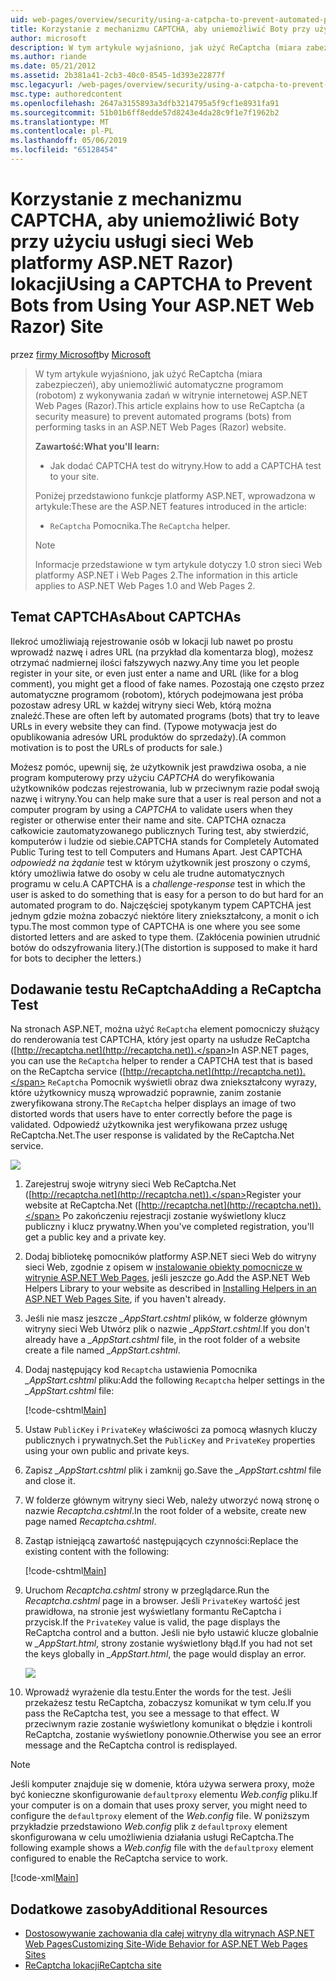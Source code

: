 ```yaml
---
uid: web-pages/overview/security/using-a-catpcha-to-prevent-automated-programs-bots-from-using-your-aspnet-web-site
title: Korzystanie z mechanizmu CAPTCHA, aby uniemożliwić Boty przy użyciu usługi sieci Web platformy ASP.NET Razor) lokacji | Dokumentacja firmy Microsoft
author: microsoft
description: W tym artykule wyjaśniono, jak użyć ReCaptcha (miara zabezpieczeń), aby uniemożliwić automatyczne programom (robotom) z wykonywania zadań w stron ASP.NET Web Pages (Razor) firma Microsoft...
ms.author: riande
ms.date: 05/21/2012
ms.assetid: 2b381a41-2cb3-40c0-8545-1d393e22877f
msc.legacyurl: /web-pages/overview/security/using-a-catpcha-to-prevent-automated-programs-bots-from-using-your-aspnet-web-site
msc.type: authoredcontent
ms.openlocfilehash: 2647a3155893a3dfb3214795a5f9cf1e8931fa91
ms.sourcegitcommit: 51b01b6ff8edde57d8243e4da28c9f1e7f1962b2
ms.translationtype: MT
ms.contentlocale: pl-PL
ms.lasthandoff: 05/06/2019
ms.locfileid: "65128454"
---
```

# <a name="using-a-captcha-to-prevent-bots-from-using-your-aspnet-web-razor-site"></a><span data-ttu-id="b0aca-103">Korzystanie z mechanizmu CAPTCHA, aby uniemożliwić Boty przy użyciu usługi sieci Web platformy ASP.NET Razor) lokacji</span><span class="sxs-lookup"><span data-stu-id="b0aca-103">Using a CAPTCHA to Prevent Bots from Using Your ASP.NET Web Razor) Site</span></span>

<span data-ttu-id="b0aca-104">przez [firmy Microsoft](https://github.com/microsoft)</span><span class="sxs-lookup"><span data-stu-id="b0aca-104">by [Microsoft](https://github.com/microsoft)</span></span>

> <span data-ttu-id="b0aca-105">W tym artykule wyjaśniono, jak użyć ReCaptcha (miara zabezpieczeń), aby uniemożliwić automatyczne programom (robotom) z wykonywania zadań w witrynie internetowej ASP.NET Web Pages (Razor).</span><span class="sxs-lookup"><span data-stu-id="b0aca-105">This article explains how to use ReCaptcha (a security measure) to prevent automated programs (bots) from performing tasks in an ASP.NET Web Pages (Razor) website.</span></span>
> 
> <span data-ttu-id="b0aca-106">**Zawartość:**</span><span class="sxs-lookup"><span data-stu-id="b0aca-106">**What you'll learn:**</span></span> 
> 
> - <span data-ttu-id="b0aca-107">Jak dodać CAPTCHA test do witryny.</span><span class="sxs-lookup"><span data-stu-id="b0aca-107">How to add a CAPTCHA test to your site.</span></span>
> 
> <span data-ttu-id="b0aca-108">Poniżej przedstawiono funkcje platformy ASP.NET, wprowadzona w artykule:</span><span class="sxs-lookup"><span data-stu-id="b0aca-108">These are the ASP.NET features introduced in the article:</span></span>
> 
> - <span data-ttu-id="b0aca-109">`ReCaptcha` Pomocnika.</span><span class="sxs-lookup"><span data-stu-id="b0aca-109">The `ReCaptcha` helper.</span></span>
> 
> > [!NOTE]
> > <span data-ttu-id="b0aca-110">Informacje przedstawione w tym artykule dotyczy 1.0 stron sieci Web platformy ASP.NET i Web Pages 2.</span><span class="sxs-lookup"><span data-stu-id="b0aca-110">The information in this article applies to ASP.NET Web Pages 1.0 and Web Pages 2.</span></span>

## <a name="about-captchas"></a><span data-ttu-id="b0aca-111">Temat CAPTCHAs</span><span class="sxs-lookup"><span data-stu-id="b0aca-111">About CAPTCHAs</span></span>

<span data-ttu-id="b0aca-112">Ilekroć umożliwiają rejestrowanie osób w lokacji lub nawet po prostu wprowadź nazwę i adres URL (na przykład dla komentarza blog), możesz otrzymać nadmiernej ilości fałszywych nazwy.</span><span class="sxs-lookup"><span data-stu-id="b0aca-112">Any time you let people register in your site, or even just enter a name and URL (like for a blog comment), you might get a flood of fake names.</span></span> <span data-ttu-id="b0aca-113">Pozostają one często przez automatyczne programom (robotom), których podejmowana jest próba pozostaw adresy URL w każdej witryny sieci Web, którą można znaleźć.</span><span class="sxs-lookup"><span data-stu-id="b0aca-113">These are often left by automated programs (bots) that try to leave URLs in every website they can find.</span></span> <span data-ttu-id="b0aca-114">(Typowe motywacja jest do opublikowania adresów URL produktów do sprzedaży).</span><span class="sxs-lookup"><span data-stu-id="b0aca-114">(A common motivation is to post the URLs of products for sale.)</span></span>

<span data-ttu-id="b0aca-115">Możesz pomóc, upewnij się, że użytkownik jest prawdziwa osoba, a nie program komputerowy przy użyciu *CAPTCHA* do weryfikowania użytkowników podczas rejestrowania, lub w przeciwnym razie podał swoją nazwę i witryny.</span><span class="sxs-lookup"><span data-stu-id="b0aca-115">You can help make sure that a user is real person and not a computer program by using a *CAPTCHA* to validate users when they register or otherwise enter their name and site.</span></span> <span data-ttu-id="b0aca-116">CAPTCHA oznacza całkowicie zautomatyzowanego publicznych Turing test, aby stwierdzić, komputerów i ludzie od siebie.</span><span class="sxs-lookup"><span data-stu-id="b0aca-116">CAPTCHA stands for Completely Automated Public Turing test to tell Computers and Humans Apart.</span></span> <span data-ttu-id="b0aca-117">Jest CAPTCHA *odpowiedź na żądanie* test w którym użytkownik jest proszony o czymś, który umożliwia łatwe do osoby w celu ale trudne automatycznych programu w celu.</span><span class="sxs-lookup"><span data-stu-id="b0aca-117">A CAPTCHA is a *challenge-response* test in which the user is asked to do something that is easy for a person to do but hard for an automated program to do.</span></span> <span data-ttu-id="b0aca-118">Najczęściej spotykanym typem CAPTCHA jest jednym gdzie można zobaczyć niektóre litery zniekształcony, a monit o ich typu.</span><span class="sxs-lookup"><span data-stu-id="b0aca-118">The most common type of CAPTCHA is one where you see some distorted letters and are asked to type them.</span></span> <span data-ttu-id="b0aca-119">(Zakłócenia powinien utrudnić botów do odszyfrowania litery.)</span><span class="sxs-lookup"><span data-stu-id="b0aca-119">(The distortion is supposed to make it hard for bots to decipher the letters.)</span></span>

## <a name="adding-a-recaptcha-test"></a><span data-ttu-id="b0aca-120">Dodawanie testu ReCaptcha</span><span class="sxs-lookup"><span data-stu-id="b0aca-120">Adding a ReCaptcha Test</span></span>

<span data-ttu-id="b0aca-121">Na stronach ASP.NET, można użyć `ReCaptcha` element pomocniczy służący do renderowania test CAPTCHA, który jest oparty na usłudze ReCaptcha ([http://recaptcha.net](http://recaptcha.net)).</span><span class="sxs-lookup"><span data-stu-id="b0aca-121">In ASP.NET pages, you can use the `ReCaptcha` helper to render a CAPTCHA test that is based on the ReCaptcha service ([http://recaptcha.net](http://recaptcha.net)).</span></span> <span data-ttu-id="b0aca-122">`ReCaptcha` Pomocnik wyświetli obraz dwa zniekształcony wyrazy, które użytkownicy muszą wprowadzić poprawnie, zanim zostanie zweryfikowana strony.</span><span class="sxs-lookup"><span data-stu-id="b0aca-122">The `ReCaptcha` helper displays an image of two distorted words that users have to enter correctly before the page is validated.</span></span> <span data-ttu-id="b0aca-123">Odpowiedź użytkownika jest weryfikowana przez usługę ReCaptcha.Net.</span><span class="sxs-lookup"><span data-stu-id="b0aca-123">The user response is validated by the ReCaptcha.Net service.</span></span>

![](using-a-catpcha-to-prevent-automated-programs-bots-from-using-your-aspnet-web-site/_static/image1.jpg)

1. <span data-ttu-id="b0aca-124">Zarejestruj swoje witryny sieci Web ReCaptcha.Net ([http://recaptcha.net](http://recaptcha.net)).</span><span class="sxs-lookup"><span data-stu-id="b0aca-124">Register your website at ReCaptcha.Net ([http://recaptcha.net](http://recaptcha.net)).</span></span> <span data-ttu-id="b0aca-125">Po zakończeniu rejestracji zostanie wyświetlony klucz publiczny i klucz prywatny.</span><span class="sxs-lookup"><span data-stu-id="b0aca-125">When you've completed registration, you'll get a public key and a private key.</span></span>
2. <span data-ttu-id="b0aca-126">Dodaj bibliotekę pomocników platformy ASP.NET sieci Web do witryny sieci Web, zgodnie z opisem w [instalowanie obiekty pomocnicze w witrynie ASP.NET Web Pages](https://go.microsoft.com/fwlink/?LinkId=252372), jeśli jeszcze go.</span><span class="sxs-lookup"><span data-stu-id="b0aca-126">Add the ASP.NET Web Helpers Library to your website as described in [Installing Helpers in an ASP.NET Web Pages Site](https://go.microsoft.com/fwlink/?LinkId=252372), if you haven't already.</span></span>
3. <span data-ttu-id="b0aca-127">Jeśli nie masz jeszcze  *\_AppStart.cshtml* plików, w folderze głównym witryny sieci Web Utwórz plik o nazwie  *\_AppStart.cshtml*.</span><span class="sxs-lookup"><span data-stu-id="b0aca-127">If you don't already have a *\_AppStart.cshtml* file, in the root folder of a website create a file named *\_AppStart.cshtml*.</span></span>
4. <span data-ttu-id="b0aca-128">Dodaj następujący kod `Recaptcha` ustawienia Pomocnika  *\_AppStart.cshtml* pliku:</span><span class="sxs-lookup"><span data-stu-id="b0aca-128">Add the following `Recaptcha` helper settings in the *\_AppStart.cshtml* file:</span></span> 

    [!code-cshtml[Main](using-a-catpcha-to-prevent-automated-programs-bots-from-using-your-aspnet-web-site/samples/sample1.cshtml?highlight=6-7)]
5. <span data-ttu-id="b0aca-129">Ustaw `PublicKey` i `PrivateKey` właściwości za pomocą własnych kluczy publicznych i prywatnych.</span><span class="sxs-lookup"><span data-stu-id="b0aca-129">Set the `PublicKey` and `PrivateKey` properties using your own public and private keys.</span></span>
6. <span data-ttu-id="b0aca-130">Zapisz  *\_AppStart.cshtml* plik i zamknij go.</span><span class="sxs-lookup"><span data-stu-id="b0aca-130">Save the *\_AppStart.cshtml* file and close it.</span></span>
7. <span data-ttu-id="b0aca-131">W folderze głównym witryny sieci Web, należy utworzyć nową stronę o nazwie *Recaptcha.cshtml*.</span><span class="sxs-lookup"><span data-stu-id="b0aca-131">In the root folder of a website, create new page named *Recaptcha.cshtml*.</span></span>
8. <span data-ttu-id="b0aca-132">Zastąp istniejącą zawartość następujących czynności:</span><span class="sxs-lookup"><span data-stu-id="b0aca-132">Replace the existing content with the following:</span></span> 

    [!code-cshtml[Main](using-a-catpcha-to-prevent-automated-programs-bots-from-using-your-aspnet-web-site/samples/sample2.cshtml)]
9. <span data-ttu-id="b0aca-133">Uruchom *Recaptcha.cshtml* strony w przeglądarce.</span><span class="sxs-lookup"><span data-stu-id="b0aca-133">Run the *Recaptcha.cshtml* page in a browser.</span></span> <span data-ttu-id="b0aca-134">Jeśli `PrivateKey` wartość jest prawidłowa, na stronie jest wyświetlany formantu ReCaptcha i przycisk.</span><span class="sxs-lookup"><span data-stu-id="b0aca-134">If the `PrivateKey` value is valid, the page displays the ReCaptcha control and a button.</span></span> <span data-ttu-id="b0aca-135">Jeśli nie było ustawić klucze globalnie w  *\_AppStart.html*, strony zostanie wyświetlony błąd.</span><span class="sxs-lookup"><span data-stu-id="b0aca-135">If you had not set the keys globally in *\_AppStart.html*, the page would display an error.</span></span> 

    ![](using-a-catpcha-to-prevent-automated-programs-bots-from-using-your-aspnet-web-site/_static/image1.png)
10. <span data-ttu-id="b0aca-136">Wprowadź wyrażenie dla testu.</span><span class="sxs-lookup"><span data-stu-id="b0aca-136">Enter the words for the test.</span></span> <span data-ttu-id="b0aca-137">Jeśli przekażesz testu ReCaptcha, zobaczysz komunikat w tym celu.</span><span class="sxs-lookup"><span data-stu-id="b0aca-137">If you pass the ReCaptcha test, you see a message to that effect.</span></span> <span data-ttu-id="b0aca-138">W przeciwnym razie zostanie wyświetlony komunikat o błędzie i kontroli ReCaptcha, zostanie wyświetlony ponownie.</span><span class="sxs-lookup"><span data-stu-id="b0aca-138">Otherwise you see an error message and the ReCaptcha control is redisplayed.</span></span>

> [!NOTE]
> <span data-ttu-id="b0aca-139">Jeśli komputer znajduje się w domenie, która używa serwera proxy, może być konieczne skonfigurowanie `defaultproxy` elementu *Web.config* pliku.</span><span class="sxs-lookup"><span data-stu-id="b0aca-139">If your computer is on a domain that uses proxy server, you might need to configure the `defaultproxy` element of the *Web.config* file.</span></span> <span data-ttu-id="b0aca-140">W poniższym przykładzie przedstawiono *Web.config* plik z `defaultproxy` element skonfigurowana w celu umożliwienia działania usługi ReCaptcha.</span><span class="sxs-lookup"><span data-stu-id="b0aca-140">The following example shows a *Web.config* file with the `defaultproxy` element configured to enable the ReCaptcha service to work.</span></span>
> 
> [!code-xml[Main](using-a-catpcha-to-prevent-automated-programs-bots-from-using-your-aspnet-web-site/samples/sample3.xml)]

<a id="Additional_Resources"></a>
## <a name="additional-resources"></a><span data-ttu-id="b0aca-141">Dodatkowe zasoby</span><span class="sxs-lookup"><span data-stu-id="b0aca-141">Additional Resources</span></span>

- [<span data-ttu-id="b0aca-142">Dostosowywanie zachowania dla całej witryny dla witrynach ASP.NET Web Pages</span><span class="sxs-lookup"><span data-stu-id="b0aca-142">Customizing Site-Wide Behavior for ASP.NET Web Pages Sites</span></span>](https://go.microsoft.com/fwlink/?LinkId=202906)
- [<span data-ttu-id="b0aca-143">ReCaptcha lokacji</span><span class="sxs-lookup"><span data-stu-id="b0aca-143">ReCaptcha site</span></span>](https://www.google.com/recaptcha)
